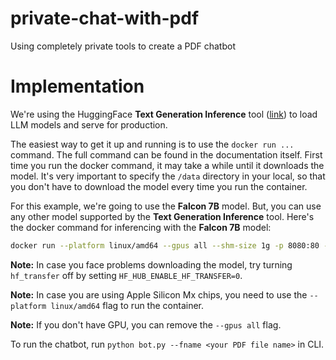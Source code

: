# private-chat-with-pdf
Using completely private tools to create a PDF chatbot 


# Implementation

We're using the HuggingFace **Text Generation Inference** tool ([link](https://github.com/huggingface/text-generation-inference)) to load LLM models and serve for production.

The easiest way to get it up and running is to use the `docker run ...` command. The full command can be found in the documentation itself. First time you run the docker command, it may take a while until it downloads the model. It's very important to specify the `/data` directory in your local, so that you don't have to download the model every time you run the container.

For this example, we're going to use the **Falcon 7B** model. But, you can use any other model supported by the **Text Generation Inference** tool. Here's the docker command for inferencing with the **Falcon 7B** model:

```bash
docker run --platform linux/amd64 --gpus all --shm-size 1g -p 8080:80 -v $PWD/data:/data -e HF_HUB_ENABLE_HF_TRANSFER=1  ghcr.io/huggingface/text-generation-inference:0.9.1 --model-id OpenAssistant/falcon-7b-sft-top1-696 --num-shard 1
```

**Note:** In case you face problems downloading the model, try turning `hf_transfer` off by setting `HF_HUB_ENABLE_HF_TRANSFER=0`.

**Note:** In case you are using Apple Silicon Mx chips, you need to use the `--platform linux/amd64` flag to run the container.

**Note:** If you don't have GPU, you can remove the `--gpus all` flag.

To run the chatbot, run `python bot.py --fname <your PDF file name>` in CLI.

